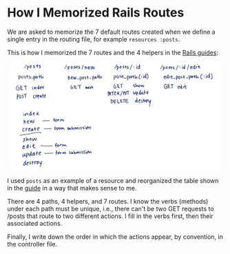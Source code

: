 # How I Memorized Rails Routes

We are asked to memorize the 7 default routes created when we define a single entry in the routing file, for example `resources :posts`.

This is how I memorized the 7 routes and the 4 helpers in the [Rails guides](https://guides.rubyonrails.org/v6.0/routing.html#crud-verbs-and-actions): 

![Rails routes and helpers](../images/rails_routes_and_helpers.jpg)

I used `posts` as an example of a resource and reorganized the table shown in the [guide](https://guides.rubyonrails.org/v6.0/routing.html#crud-verbs-and-actions) in a way that makes sense to me.

There are 4 paths, 4 helpers, and 7 routes. I know the verbs (methods) under each path must be unique, i.e., there can't be two GET requests to /posts that route to two different actions. I fill in the verbs first, then their associated actions.

Finally, I write down the order in which the actions appear, by convention, in the controller file.
